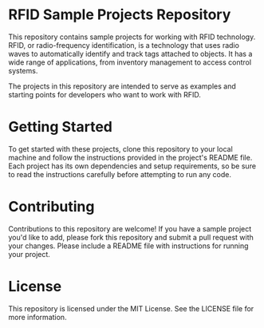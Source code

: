 # RFID Sample Projects Repository

This repository contains sample projects for working with RFID technology. RFID, or radio-frequency identification, is a technology that uses radio waves to automatically identify and track tags attached to objects. It has a wide range of applications, from inventory management to access control systems.

The projects in this repository are intended to serve as examples and starting points for developers who want to work with RFID. 

# Getting Started
To get started with these projects, clone this repository to your local machine and follow the instructions provided in the project's README file. Each project has its own dependencies and setup requirements, so be sure to read the instructions carefully before attempting to run any code.

# Contributing
Contributions to this repository are welcome! If you have a sample project you'd like to add, please fork this repository and submit a pull request with your changes. Please include a README file with instructions for running your project.

# License
This repository is licensed under the MIT License. See the LICENSE file for more information.

